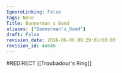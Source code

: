 ```yaml
---
IgnoreLinking: False
Tags: None
Title: Bannerman_s Band
aliases: ["Bannerman's_Band"]
draft: False
revision_date: 2016-06-06 09:29:01+00:00
revision_id: 44846
---
```


#REDIRECT [[Troubadour's Ring]]